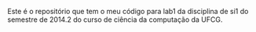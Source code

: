 Este é o repositório que tem o meu código para lab1 da disciplina de si1 do semestre de 2014.2 do curso de ciência da computação da UFCG.
